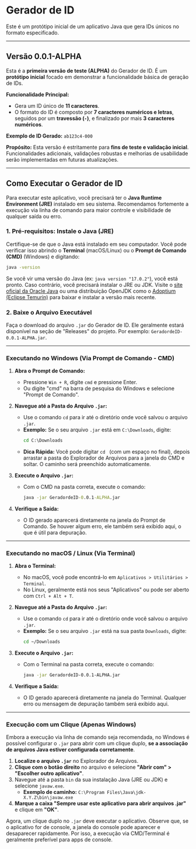 ﻿# Gerador de ID

Este é um protótipo inicial de um aplicativo Java que gera IDs únicos no formato especificado.

-----

## Versão 0.0.1-ALPHA

Esta é a **primeira versão de teste (ALPHA)** do Gerador de ID. É um **protótipo inicial** focado em demonstrar a funcionalidade básica de geração de IDs.

**Funcionalidade Principal:**

* Gera um ID único de **11 caracteres**.
* O formato do ID é composto por **7 caracteres numéricos e letras**, seguidos por um **travessão (`-`)**, e finalizado por mais **3 caracteres numéricos**.

**Exemplo de ID Gerado:** `ab123c4-000`

**Propósito:**
Esta versão é estritamente para **fins de teste e validação inicial**. Funcionalidades adicionais, validações robustas e melhorias de usabilidade serão implementadas em futuras atualizações.

-----

## Como Executar o Gerador de ID

Para executar este aplicativo, você precisará ter o **Java Runtime Environment (JRE)** instalado em seu sistema. Recomendamos fortemente a execução via linha de comando para maior controle e visibilidade de qualquer saída ou erro.

### 1\. Pré-requisitos: Instale o Java (JRE)

Certifique-se de que o Java está instalado em seu computador. Você pode verificar isso abrindo o **Terminal** (macOS/Linux) ou o **Prompt de Comando (CMD)** (Windows) e digitando:

```bash
java -version
```

Se você vir uma versão do Java (ex: `java version "17.0.2"`), você está pronto. Caso contrário, você precisará instalar o JRE ou JDK. Visite o [site oficial da Oracle Java](https://www.google.com/search?q=https://www.java.com/pt-br/download/) ou uma distribuição OpenJDK como o [Adoptium (Eclipse Temurin)](https://adoptium.net/temurin/releases/) para baixar e instalar a versão mais recente.

### 2\. Baixe o Arquivo Executável

Faça o download do arquivo `.jar` do Gerador de ID. Ele geralmente estará disponível na seção de "Releases" do projeto. Por exemplo: `GeradordeID-0.0.1-ALPHA.jar`.

-----

### Executando no Windows (Via Prompt de Comando - CMD)

1.  **Abra o Prompt de Comando:**

    * Pressione `Win + R`, digite `cmd` e pressione Enter.
    * Ou digite "cmd" na barra de pesquisa do Windows e selecione "Prompt de Comando".

2.  **Navegue até a Pasta do Arquivo `.jar`:**

    * Use o comando `cd` para ir até o diretório onde você salvou o arquivo `.jar`.
    * **Exemplo:** Se o seu arquivo `.jar` está em `C:\Downloads`, digite:
      ```cmd
      cd C:\Downloads
      ```
    * **Dica Rápida:** Você pode digitar ` cd  ` (com um espaço no final), depois arrastar a pasta do Explorador de Arquivos para a janela do CMD e soltar. O caminho será preenchido automaticamente.

3.  **Execute o Arquivo `.jar`:**

    * Com o CMD na pasta correta, execute o comando:
      ```cmd
      java -jar GeradordeID-0.0.1-ALPHA.jar
      ```
   

4.  **Verifique a Saída:**

    * O ID gerado aparecerá diretamente na janela do Prompt de Comando. Se houver algum erro, ele também será exibido aqui, o que é útil para depuração.

-----

### Executando no macOS / Linux (Via Terminal)

1.  **Abra o Terminal:**

    * No macOS, você pode encontrá-lo em `Aplicativos > Utilitários > Terminal`.
    * No Linux, geralmente está nos seus "Aplicativos" ou pode ser aberto com `Ctrl + Alt + T`.

2.  **Navegue até a Pasta do Arquivo `.jar`:**

    * Use o comando `cd` para ir até o diretório onde você salvou o arquivo `.jar`.
    * **Exemplo:** Se o seu arquivo `.jar` está na sua pasta `Downloads`, digite:
      ```bash
      cd ~/Downloads
      ```

3.  **Execute o Arquivo `.jar`:**

    * Com o Terminal na pasta correta, execute o comando:
      ```bash
      java -jar GeradordeID-0.0.1-ALPHA.jar
      ```


4.  **Verifique a Saída:**

    * O ID gerado aparecerá diretamente na janela do Terminal. Qualquer erro ou mensagem de depuração também será exibido aqui.

-----

### Execução com um Clique (Apenas Windows)

Embora a execução via linha de comando seja recomendada, no Windows é possível configurar o `.jar` para abrir com um clique duplo, **se a associação de arquivos Java estiver configurada corretamente**.

1.  **Localize o arquivo `.jar`** no Explorador de Arquivos.
2.  **Clique com o botão direito** no arquivo e selecione **"Abrir com" \> "Escolher outro aplicativo"**.
3.  Navegue até a pasta `bin` da sua instalação Java (JRE ou JDK) e selecione `javaw.exe`.
    * **Exemplo de caminho:** `C:\Program Files\Java\jdk-X.Y.Z\bin\javaw.exe`
4.  **Marque a caixa "Sempre usar este aplicativo para abrir arquivos .jar"** e clique em **"OK"**.

Agora, um clique duplo no `.jar` deve executar o aplicativo. Observe que, se o aplicativo for de console, a janela do console pode aparecer e desaparecer rapidamente. Por isso, a execução via CMD/Terminal é geralmente preferível para apps de console.
